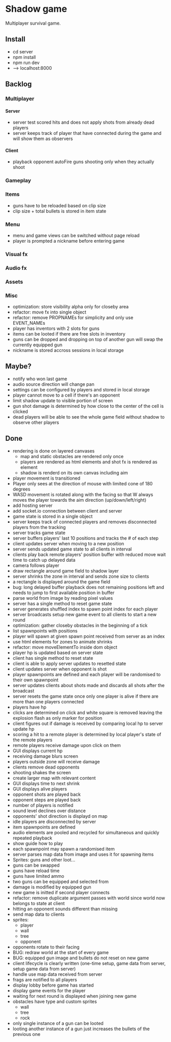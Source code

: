 # Shadow game

Multiplayer survival game.

## Install

- cd server
- npm install
- npm run dev
- --> localhost:8000

## Backlog

### Multiplayer

#### Server

- server test scored hits and does not apply shots from already dead players
- server keeps track of player that have connected during the game and will show them as observers

#### Client

- playback opponent autoFire guns shooting only when they actually shoot

### Gameplay

### Items

- guns have to be reloaded based on clip size
- clip size + total bullets is stored in item state

### Menu

- menu and game views can be switched without page reload
- player is prompted a nickname before entering game

### Visual fx

### Audio fx

### Assets

### Misc

- optimization: store visibility alpha only for closeby area
- refactor: move fx into single object
- refactor: remove PROPNAMEs for simplicity and only use EVENT_NAMEs
- player has inventors with 2 slots for guns
- items can be looted if there are free slots in inventory
- guns can be dropped and dropping on top of another gun will swap the currently equipped gun
- nickname is stored accross sessions in local storage

## Maybe?

- notify who won last game
- audio source direction will change pan
- settings can be configured by players and stored in local storage
- player cannot move to a cell if there's an opponent
- limit shadow update to visible portion of screen
- gun shot damage is determined by how close to the center of the cell is clicked
- dead players will be able to see the whole game field without shadow to observe other players

## Done

- rendering is done on layered canvases
  - map and static obstacles are rendered only once
  - players are rendered as html elements and shot fx is rendered as element
  - shadow is renderd on its own canvas including aim
- player movement is transitioned
- Player only sees at the direction of mouse with limited cone of 180 degrees
- WASD movement is rotated along with the facing so that W always moves the player towards the aim direction (up/down/left/right)
- add hosting server
- add socket.io connection between client and server
- game state is stored in a single object
- server keeps track of connected players and removes disconnected players from the tracking
- server tracks game state
- server buffers players' last 10 positions and tracks the # of each step
- client updates server when moving to a new position
- server sends updated game state to all clients in interval
- clients play back remote players' position buffer with reduced move wait time to catch up delayed data
- camera follows player
- draw rectangle around game field to shadow layer
- server shrinks the zone in interval and sends zone size to clients
- a rectangle is displayed around the game field
- bug: long delayed buffer playback does not remaining positions left and needs to jump to first available position in buffer
- parse world from image by reading pixel values
- server has a single method to reset game state
- server generates shuffled index to spawn point index for each player
- server broadcasts setup new game event to all clients to start a new round
- optimization: gather closeby obstacles in the beginning of a tick
- list spawnpoints with positions
- player will spawn at given spawn point received from server as an index
- use html elements for zones to animate shrinks
- refactor: move moveElementTo inside dom object
- player hp is updated based on server state
- client has single method to reset state
- client is able to apply server updates to resetted state
- client updates server when opponent is shot
- player spawnpoints are defined and each player will be randomised to their own spawnpoint
- server updates clients about shots made and discards all shots after the broadcast
- server resets the game state once only one player is alive if there are more than one players connected
- players have hp
- clicks are determined on click and white square is removed leaving the explosion flash as only marker for position
- client figures out if damage is received by comparing local hp to server update hp
- scoring a hit to a remote player is determined by local player's state of the remote players
- remote players receive damage upon click on them
- GUI displays current hp
- receiving damage blurs screen
- players outside zone will receive damage
- clients remove dead opponents
- shooting shakes the screen
- create larger map with relevant content
- GUI displays time to next shrink
- GUI displays alive players
- opponent shots are played back
- opponent steps are played back
- number of players is notified
- sound level declines over distance
- opponents' shot direction is displayd on map
- idle players are disconnected by server
- item spawnpoints are defined
- audio elements are pooled and recycled for simultaneous and quickly repeated playback
- show guide how to play
- each spawnpoint may spawn a randomised item
- server parses map data from image and uses it for spawning items
- Sprites: guns and other loot...
- guns can be swapped
- guns have reload time
- guns have limited ammo
- two guns can be equipped and selected from
- damage is modified by equipped gun
- new game is initted if second player connects
- refactor: remove duplicate argument passes with world since world now belongs to state at client
- hitting an opponent sounds different than missing
- send map data to clients
- sprites:
  - player
  - wall
  - tree
  - opponent
- opponents rotate to their facing
- BUG: redraw world at the start of every game
- BUG: equipped gun image and bullets do not reset on new game
- client lifecycle is clearly written (one-time setup, game data from server, setup game data from server)
- handle use map data received from server
- frags are notified to all players
- display lobby before game has started
- display game events for the player
- waiting for next round is displayed when joining new game
- obstacles have type and custom sprites
  - wall
  - tree
  - rock
- only single instance of a gun can be looted
- looting another instance of a gun just increases the bullets of the previous one
